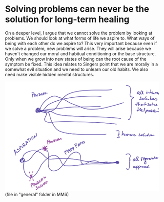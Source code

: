 # Solving problems can never be the solution for long-term healing

On a deeper level, I argue that we cannot solve the problem by looking at problems. We should look at what forms of life we aspire to. What ways of being with each other do we aspire to? This very important because even if we solve a problem, new problems will arise. They will arise because we haven't changed our moral and habitual conditioning or the base structure. Only when we grow into new states of being can the root cause of the symptom be fixed. This idea relates to Singers point that we are morally in a somewhat evil situation and we need to unlearn our old habits. We also need make visible hidden mental structures. 


![](../media/cleanshot_2023-12-01-at-22-06-20@2x.png)
(file in "general" folder in MMS)